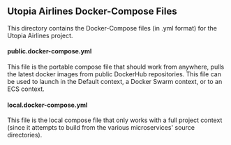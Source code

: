 ## Utopia Airlines Docker-Compose Files

This directory contains the Docker-Compose files (in .yml format) for the Utopia Airlines project.

#### public.docker-compose.yml
This file is the portable compose file that should work from anywhere, pulls the latest docker images from public DockerHub repositories. This file can be used to launch in the Default context, a Docker Swarm context, or to an ECS context.

#### local.docker-compose.yml
This file is the local compose file that only works with a full project context (since it attempts to build from the various microservices' source directories).

